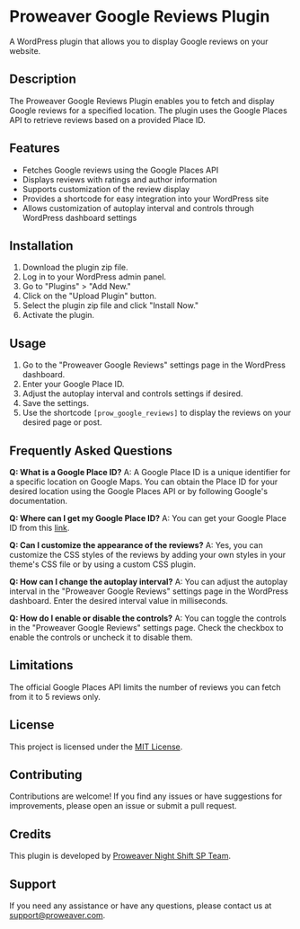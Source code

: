 # Proweaver Google Reviews Plugin

A WordPress plugin that allows you to display Google reviews on your website.

## Description

The Proweaver Google Reviews Plugin enables you to fetch and display Google reviews for a specified location. The plugin uses the Google Places API to retrieve reviews based on a provided Place ID.

## Features

- Fetches Google reviews using the Google Places API
- Displays reviews with ratings and author information
- Supports customization of the review display
- Provides a shortcode for easy integration into your WordPress site
- Allows customization of autoplay interval and controls through WordPress dashboard settings

## Installation

1. Download the plugin zip file.
2. Log in to your WordPress admin panel.
3. Go to "Plugins" > "Add New."
4. Click on the "Upload Plugin" button.
5. Select the plugin zip file and click "Install Now."
6. Activate the plugin.

## Usage

1. Go to the "Proweaver Google Reviews" settings page in the WordPress dashboard.
2. Enter your Google Place ID.
3. Adjust the autoplay interval and controls settings if desired.
4. Save the settings.
5. Use the shortcode `[prow_google_reviews]` to display the reviews on your desired page or post.

## Frequently Asked Questions

**Q: What is a Google Place ID?**
A: A Google Place ID is a unique identifier for a specific location on Google Maps. You can obtain the Place ID for your desired location using the Google Places API or by following Google's documentation.

**Q: Where can I get my Google Place ID?**
A: You can get your Google Place ID from this [link](https://developers.google.com/maps/documentation/javascript/examples/places-placeid-finder).

**Q: Can I customize the appearance of the reviews?**
A: Yes, you can customize the CSS styles of the reviews by adding your own styles in your theme's CSS file or by using a custom CSS plugin.

**Q: How can I change the autoplay interval?**
A: You can adjust the autoplay interval in the "Proweaver Google Reviews" settings page in the WordPress dashboard. Enter the desired interval value in milliseconds.

**Q: How do I enable or disable the controls?**
A: You can toggle the controls in the "Proweaver Google Reviews" settings page. Check the checkbox to enable the controls or uncheck it to disable them.

## Limitations

The official Google Places API limits the number of reviews you can fetch from it to 5 reviews only.

## License

This project is licensed under the [MIT License](LICENSE).

## Contributing

Contributions are welcome! If you find any issues or have suggestions for improvements, please open an issue or submit a pull request.

## Credits

This plugin is developed by [Proweaver Night Shift SP Team](https://www.proweaver.com/).

## Support

If you need any assistance or have any questions, please contact us at support@proweaver.com.
